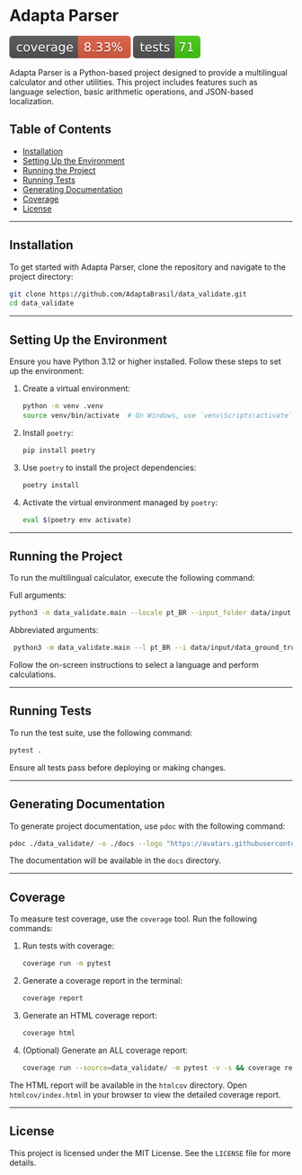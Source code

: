 
# Adapta Parser
![Coverage Status](assets/coverage/coverage_badge.svg)
![Tests Status](assets/coverage/tests_badge.svg)

Adapta Parser is a Python-based project designed to provide a multilingual calculator and other utilities. This project includes features such as language selection, basic arithmetic operations, and JSON-based localization.

## Table of Contents
- [Installation](#installation)
- [Setting Up the Environment](#setting-up-the-environment)
- [Running the Project](#running-the-project)
- [Running Tests](#running-tests)
- [Generating Documentation](#generating-documentation)
- [Coverage](#coverage)
- [License](#license)

---

## Installation

To get started with Adapta Parser, clone the repository and navigate to the project directory:

```bash
git clone https://github.com/AdaptaBrasil/data_validate.git
cd data_validate
```

---

## Setting Up the Environment

Ensure you have Python 3.12 or higher installed. Follow these steps to set up the environment:

1. Create a virtual environment:
   ```bash
   python -m venv .venv
   source venv/bin/activate  # On Windows, use `venv\Scripts\activate`
   ```

2. Install `poetry`:
   ```bash
   pip install poetry
   ```

3. Use `poetry` to install the project dependencies:
   ```bash
   poetry install
   ```

4. Activate the virtual environment managed by `poetry`:
   ```bash
   eval $(poetry env activate)
   ```

---

## Running the Project

To run the multilingual calculator, execute the following command:

Full arguments:
```bash
python3 -m data_validate.main --locale pt_BR --input_folder data/input --output_folder data/output --debug
```

Abbreviated arguments:
```bash
 python3 -m data_validate.main --l pt_BR --i data/input/data_ground_truth_01/ --o data/output --d
```

Follow the on-screen instructions to select a language and perform calculations.

---

## Running Tests

To run the test suite, use the following command:

```bash
pytest .
```

Ensure all tests pass before deploying or making changes.

---

## Generating Documentation

To generate project documentation, use `pdoc` with the following command:

```bash
pdoc ./data_validate/ -o ./docs --logo "https://avatars.githubusercontent.com/u/141270342?s=400&v=4"
```

The documentation will be available in the `docs` directory.

---

## Coverage

To measure test coverage, use the `coverage` tool. Run the following commands:

1. Run tests with coverage:
   ```bash
   coverage run -m pytest
   ```

2. Generate a coverage report in the terminal:
   ```bash
   coverage report
   ```

3. Generate an HTML coverage report:
   ```bash
   coverage html
   ```
4. (Optional) Generate an ALL coverage report:
   ```bash
   coverage run --source=data_validate/ -m pytest -v -s && coverage report -m
   ```

The HTML report will be available in the `htmlcov` directory. Open `htmlcov/index.html` in your browser to view the detailed coverage report.

---

## License

This project is licensed under the MIT License. See the `LICENSE` file for more details.
